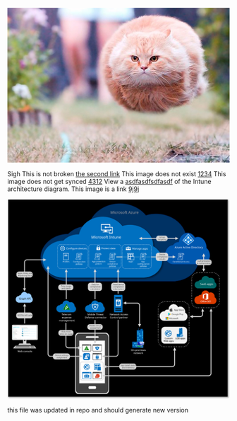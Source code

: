 ![the first image](funny-perfectly-timed-cat-photo-50__605.jpg "An exemplary image")

Sigh
This is not broken [the second link](funny-perfectly-timed-cat-photo-50__605.jpg "toooll")
This image does not exist [1234](intunearchitecture.png)
This image does not get synced [4312](intunearchitecture.svg)
View a [asdfasdfsdfasdf](./media/intunearchitecture.svg) of the Intune architecture diagram.
This image is a link [9j9j](image.png)

![example !!! image](./media/intunearchitecture.svg "An exemplary image")

this file was updated in repo and should generate new version
